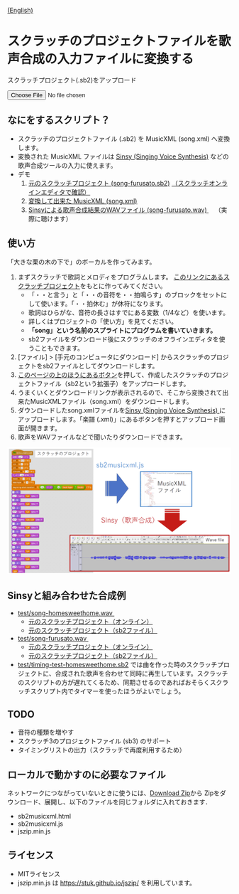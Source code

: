 [(English)](index-en.md)

# スクラッチのプロジェクトファイルを歌声合成の入力ファイルに変換する

スクラッチプロジェクト(.sb2)をアップロード <svg style="width:1em; height:1em"><use xlink:href="symbol-defs.svg#icon-upload"></use></svg>

<a name="uploadfile">
<input type="file" id="infile" name="f">
<div id="result" style="display:none;">
    <p id="result-succeed"><b>変換成功！</b></p>
    <ol>
        <li><a href="#" id="dl">MusicXMLファイルのダウンロード (song.xml) <svg style="width:1em; height:1em"><use xlink:href="symbol-defs.svg#icon-download"></use></svg></a></li>
        <li><a href="http://www.sinsy.jp/" target="_blank">Sinsyのページを開く</a></li>
    </ol>
</div>
<script type="text/javascript" src="jszip.min.js"></script>
<script type="text/javascript" src="sb2musicxml.js"></script>


## なにをするスクリプト？

- スクラッチのプロジェクトファイル (.sb2) を MusicXML (song.xml) へ変換します。
- 変換された MusicXML ファイルは [Sinsy (Singing Voice Synthesis)](http://www.sinsy.jp/) などの歌声合成ツールの入力に使えます。
- デモ
    1. [元のスクラッチプロジェクト (song-furusato.sb2)](sb2/song-furusato.sb2) <a href="https://scratch.mit.edu/projects/239680094/" target="_blank">（スクラッチオンラインエディタで確認）</a>
    1. [変換して出来た MusicXML (song.xml)](test/song.xml)
    1. [Sinsyによる歌声合成結果のWAVファイル (song-furusato.wav) <svg style="width:1em; height:1em"><use xlink:href="symbol-defs.svg#icon-music"></use></svg>](test/song-furusato.wav)（実際に聴けます）
    
## 使い方

「大きな栗の木の下で」のボーカルを作ってみます。

1. まずスクラッチで歌詞とメロディをプログラムします。 [このリンクにあるスクラッチプロジェクト](https://scratch.mit.edu/projects/240260846/)をもとに作ってみてください。
    - 「・・と言う」と「・・の音符を・・拍鳴らす」のブロックをセットにして使います。「・・拍休む」が休符になります。
    - 歌詞はひらがな、音符の長さはすでにある変数（1/4など）を使います。
    - 詳しくはプロジェクトの「使い方」を見てください。
    - **「song」という名前のスプライトにプログラムを書いていきます。**
    - sb2ファイルをダウンロード後にスクラッチのオフラインエディタを使うこともできます。
1. [ファイル] > [手元のコンピュータにダウンロード] からスクラッチのプロジェクトをsb2ファイルとしてダウンロードします。
1. [このページの上のほうにあるボタン](#uploadfile)を押して、作成したスクラッチのプロジェクトファイル（sb2という拡張子）をアップロードします。
1. うまくいくとダウンロードリンクが表示されるので、そこから変換されて出来たMusicXMLファイル（song.xml）をダウンロードします。
1. ダウンロードしたsong.xmlファイルを[Sinsy (Singing Voice Synthesis)
](http://www.sinsy.jp/)にアップロードします。「楽譜 (.xml)」にあるボタンを押すとアップロード画面が開きます。
1. 歌声をWAVファイルなどで聞いたりダウンロードできます。

![flow_JP.png](images/flow_JP.png)

## Sinsyと組み合わせた合成例

- [test/song-homesweethome.wav <svg style="width:1em; height:1em"><use xlink:href="symbol-defs.svg#icon-music"></use></svg>](test/song-homesweethome.wav)
    - [元のスクラッチプロジェクト（オンライン）](https://scratch.mit.edu/projects/239680350/)
    - [元のスクラッチプロジェクト（sb2ファイル）](sb2/song-homesweethome.sb2)
- [test/song-furusato.wav <svg style="width:1em; height:1em"><use xlink:href="symbol-defs.svg#icon-music"></use></svg>](test/song-furusato.wav)
    - [元のスクラッチプロジェクト（オンライン）](https://scratch.mit.edu/projects/239680094/)
    - [元のスクラッチプロジェクト（sb2ファイル）](sb2/song-furusato.sb2)
- [test/timing-test-homesweethome.sb2](test/timing-test-homesweethome.sb2) では曲を作った時のスクラッチプロジェクトに、合成された歌声を合わせて同時に再生しています。スクラッチのスクリプトの方が遅れてくるため、同期させるのであればおそらくスクラッチスクリプト内でタイマーを使ったほうがよいでしょう。

## TODO

- 音符の種類を増やす
- スクラッチ3のプロジェクトファイル (sb3) のサポート
- タイミングリストの出力（スクラッチで再度利用するため）

## ローカルで動かすのに必要なファイル

ネットワークにつながっていないときに使うには、[Download Zip](https://github.com/memakura/scratch-singer/zipball/master)から Zipをダウンロード、展開し、以下のファイルを同じフォルダに入れておきます．

- sb2musicxml.html
- sb2musicxml.js
- jszip.min.js

## ライセンス

- MITライセンス
- jszip.min.js は https://stuk.github.io/jszip/ を利用しています。

<script defer src="svgxuse.js"></script>
